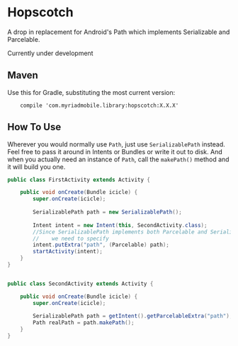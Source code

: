 Hopscotch
=========

A drop in replacement for Android's Path which implements Serializable and Parcelable.

Currently under development

Maven
-----

Use this for Gradle, substituting the most current version:
```
    compile 'com.myriadmobile.library:hopscotch:X.X.X'
```

How To Use
----------

Wherever you would normally use `Path`, just use `SerializablePath` instead. Feel free to pass it 
around in Intents or Bundles or write it out to disk. And when you actually need an instance of 
`Path`, call the `makePath()` method and it will build you one.

```java
public class FirstActivity extends Activity {

    public void onCreate(Bundle icicle) {
        super.onCreate(icicle);
        
        SerializablePath path = new SerializablePath();
        
        Intent intent = new Intent(this, SecondActivity.class);
        //Since SerializablePath implements both Parcelable and Serializable, 
        //    we need to specify
        intent.putExtra("path", (Parcelable) path);
        startActivity(intent);
    }
}


public class SecondActivity extends Activity {

    public void onCreate(Bundle icicle) {
        super.onCreate(icicle);
        
        SerializablePath path = getIntent().getParcelableExtra("path");
        Path realPath = path.makePath();
    }
}
```